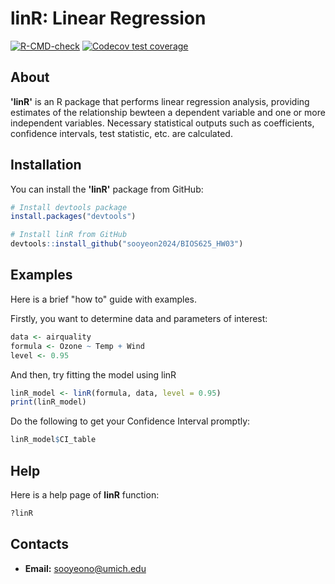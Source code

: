 # linR: Linear Regression 

<!-- badges: start -->
[![R-CMD-check](https://github.com/sooyeon2024/BIOS625_HW03/actions/workflows/R-CMD-check.yaml/badge.svg)](https://github.com/sooyeon2024/BIOS625_HW03/actions/workflows/R-CMD-check.yaml)
[![Codecov test coverage](https://codecov.io/gh/sooyeon2024/BIOS625_HW03/graph/badge.svg)](https://app.codecov.io/gh/sooyeon2024/BIOS625_HW03)
<!-- badges: end -->

## About

**'linR'** is an R package that performs linear regression analysis, providing estimates of the relationship bewteen a dependent variable and one or more independent variables. Necessary statistical outputs such as coefficients, confidence intervals, test statistic, etc. are calculated. 

## Installation

You can install the **'linR'** package from GitHub:

```r
# Install devtools package
install.packages("devtools")

# Install linR from GitHub
devtools::install_github("sooyeon2024/BIOS625_HW03")
```

## Examples

Here is a brief "how to" guide with examples. 

Firstly, you want to determine data and parameters of interest:
```r
data <- airquality
formula <- Ozone ~ Temp + Wind
level <- 0.95
```

And then, try fitting the model using linR
```r
linR_model <- linR(formula, data, level = 0.95)
print(linR_model)
```

Do the following to get your Confidence Interval promptly:
```r
linR_model$CI_table
```

## Help

Here is a help page of **linR** function:

```r
?linR
```

## Contacts

- **Email:** sooyeono@umich.edu
